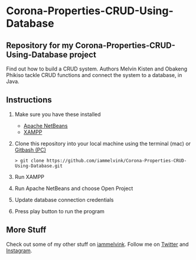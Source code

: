 # Corona-Properties-CRUD-Using-Database

## Repository for my Corona-Properties-CRUD-Using-Database project

Find out how to build a CRUD system. Authors Melvin Kisten and Obakeng Phikiso tackle CRUD functions and connect the system to a database, in Java.

## Instructions

1. Make sure you have these installed

   - [Apache NetBeans](https://netbeans.apache.org/download/index.html 'Apache NetBeans')
   - [XAMPP](https://www.apachefriends.org/download.html 'XAMPP')

2. Clone this repository into your local machine using the terminal (mac) or [Gitbash (PC)](https://git-scm.com/download/win 'Gitbash (PC)')

   `> git clone https://github.com/iammelvink/Corona-Properties-CRUD-Using-Database.git`

3. Run XAMPP

4. Run Apache NetBeans and choose Open Project

5. Update database connection credentials

6. Press play button to run the program

## More Stuff

Check out some of my other stuff on [iammelvink](https://iammelvink.github.io/ 'iammelvink Portfolio Website'). Follow me on [Twitter](https://twitter.com/iammelvink 'iammelvink') and [Instagram](https://www.instagram.com/iammelvink 'iammelvink').
